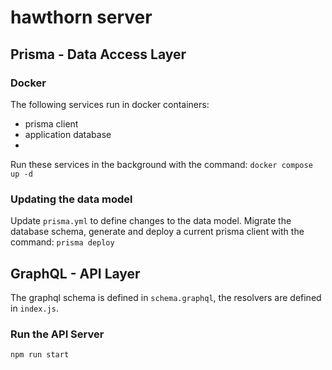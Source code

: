 # hawthorn server

## Prisma - Data Access Layer

### Docker
The following services run in docker containers:
- prisma client
- application database
- 

Run these services in the background with the command:
`docker compose up -d`

### Updating the data model
Update `prisma.yml` to define changes to the data model.
Migrate the database schema, generate and deploy a current prisma client with the command:
`prisma deploy`

## GraphQL - API Layer
The graphql schema is defined in `schema.graphql`, the resolvers are defined in `index.js`.

### Run the API Server
`npm run start`

